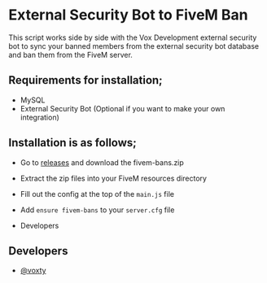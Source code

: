 # External Security Bot to FiveM Ban 

This script works side by side with the Vox Development external security bot to sync your banned members from the external security bot database and ban them from the FiveM server.

## Requirements for installation;
- MySQL
- External Security Bot (Optional if you want to make your own integration)

## Installation is as follows;
- Go to [releases](https://github.com/voxtydevelopment/fivem-bans/releases/tag/release) and download the fivem-bans.zip
- Extract the zip files into your FiveM resources directory
- Fill out the config at the top of the `main.js` file
- Add `ensure fivem-bans` to your `server.cfg` file

- Developers

## Developers
- [@voxty](https://github.com/voxty)
